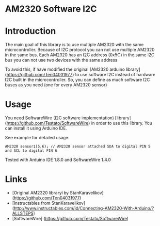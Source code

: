 AM2320 Software I2C
==========================

# Introduction

The main goal of this library is to use multiple AM2320 with the same microcontroller. Because of I2C protocol you can not use multiple AM2320 in the same bus. Each AM2320 has an I2C address (0x5C) in the same I2C bus you can not use two devices with the same address

To avoid this, if have modified the original [AM2320 arduino library] (https://github.com/Ten04031977) to use software I2C instead of hardware I2C built in the microcontroller. So, you can define as much software I2C buses as you need (one for every AM2320 sensor)

# Usage

You need SoftwareWire (I2C software implementation) [library] (https://github.com/Testato/SoftwareWire) in order to use this library. You can install it using Arduino IDE.

See example for detailed usage. 

```
AM2320 sensor1(5,6); // AM2320 sensor attached SDA to digital PIN 5 and SCL to digital PIN 6
```

Tested with Arduino IDE 1.8.0 and SoftwareWire 1.4.0

# Links

* [Original AM2320 libraryi by StanKaravelikov] (https://github.com/Ten04031977)
* [Instructables from StanKaravelikov] (http://www.instructables.com/id/Connecting-AM2320-With-Arduino/?ALLSTEPS)
* [SoftwareWire] (https://github.com/Testato/SoftwareWire)


